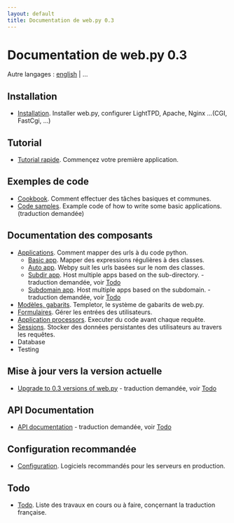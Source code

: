 ```yaml
---
layout: default
title: Documentation de web.py 0.3
---
```


# Documentation de web.py 0.3

Autre langages : [english](/docs/0.3) | ...

## Installation
* [Installation](/install/fr). Installer web.py, configurer LightTPD, Apache, Nginx ...(CGI, FastCgi, ...)

## Tutorial

* [Tutorial rapide](/tutorial3.fr). Commençez  votre première application.

## Exemples de code

* [Cookbook](/cookbook/fr). Comment effectuer des tâches basiques et communes. 
* [Code samples](/src). Example code of how to write some basic applications. (traduction demandée)

## Documentation des composants
* [Applications](/docs/0.3/apps/fr). Comment mapper des urls à du code python.
    * [Basic app](/docs/0.3/apps/basic/fr). Mapper des expressions régulières à des classes.
    * [Auto app](/docs/0.3/apps/auto/fr). Webpy suit les urls basées sur le nom des classes.
    * [Subdir app](/docs/0.3/apps/subdir). Host multiple apps based on the sub-directory. - traduction demandée, voir [Todo](/docs/0.3.fr/todo)
    * [Subdomain app](/docs/0.3/apps/subdomain). Host multiple apps based on the subdomain. - traduction demandée, voir [Todo](/docs/0.3.fr/todo)
* [Modèles, gabarits](/docs/0.3/templetor.fr). Templetor, le système de gabarits de web.py.
* [Formulaires](/docs/0.3/form.fr). Gérer les entrées des utilisateurs.
* [Application processors](/docs/0.3/app_processors/fr). Executer du code avant chaque requête.
* [Sessions](/docs/0.3/sessions/fr). Stocker des données persistantes des utilisateurs au travers les requêtes.
* Database
* Testing

## Mise à jour vers la version actuelle

* [Upgrade to 0.3 versions of web.py](/docs/0.3/upgrade)  - traduction demandée, voir [Todo](/docs/0.3.fr/todo)


## API Documentation 

* [API documentation](/docs/0.3/api) - traduction demandée, voir [Todo](/docs/0.3.fr/todo)

## Configuration recommandée

* [Configuration](/recommended_setup/fr). Logiciels recommandés pour les serveurs en production.

## Todo

* [Todo](/docs/0.3.fr/todo). Liste des travaux en cours ou à faire, conçernant la traduction française.